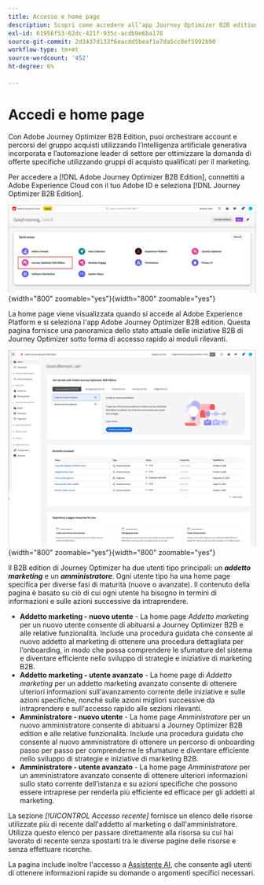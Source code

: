 ```yaml
---
title: Accesso e home page
description: Scopri come accedere all’app Journey Optimizer B2B edition e utilizzare le informazioni della pagina principale.
exl-id: 61956f53-62dc-421f-935c-acdb9e6ba178
source-git-commit: 2d3437d133f6eacdd5beaf1e7da5cc8ef5992b90
workflow-type: tm+mt
source-wordcount: '452'
ht-degree: 6%

---
```


# Accedi e home page

Con Adobe Journey Optimizer B2B Edition, puoi orchestrare account e percorsi del gruppo acquisti utilizzando l’intelligenza artificiale generativa incorporata e l’automazione leader di settore per ottimizzare la domanda di offerte specifiche utilizzando gruppi di acquisto qualificati per il marketing.

<!-- Requirements?
-->
Per accedere a [!DNL Adobe Journey Optimizer B2B Edition], connettiti a Adobe Experience Cloud con il tuo Adobe ID e seleziona [!DNL Journey Optimizer B2B Edition].

![App Adobe Experience Platform](./assets/experience-cloud-apps.png){width="800" zoomable="yes"}{width=&quot;800&quot; zoomable=&quot;yes&quot;}

La home page viene visualizzata quando si accede al Adobe Experience Platform e si seleziona l&#39;app Adobe Journey Optimizer B2B edition. Questa pagina fornisce una panoramica dello stato attuale delle iniziative B2B di Journey Optimizer sotto forma di accesso rapido <!-- refined insights and--> ai moduli rilevanti. <!-- It also provides information about the ideal next action to take and where to find the comprehensive set of tutorials and documentation. -->

![Home page di Journey Optimizer B2B edition](./assets/home-page.png){width="800" zoomable="yes"}{width=&quot;800&quot; zoomable=&quot;yes&quot;}

Il B2B edition di Journey Optimizer ha due utenti tipo principali: un _**addetto marketing**_ e un _**amministratore**_. Ogni utente tipo ha una home page specifica per diverse fasi di maturità (nuove o avanzate). Il contenuto della pagina è basato su ciò di cui ogni utente ha bisogno in termini di informazioni e sulle azioni successive da intraprendere.

* **Addetto marketing - nuovo utente** - La home page _Addetto marketing_ per un nuovo utente consente di abituarsi a Journey Optimizer B2B e alle relative funzionalità. Include una procedura guidata che consente al nuovo addetto al marketing di ottenere una procedura dettagliata per l’onboarding, in modo che possa comprendere le sfumature del sistema e diventare efficiente nello sviluppo di strategie e iniziative di marketing B2B.
* **Addetto marketing - utente avanzato** - La home page di _Addetto marketing_ per un addetto marketing avanzato consente di ottenere ulteriori informazioni sull&#39;avanzamento corrente delle iniziative e sulle azioni specifiche, nonché sulle azioni migliori successive da intraprendere e sull&#39;accesso rapido alle sezioni rilevanti.
* **Amministratore - nuovo utente** - La home page _Amministratore_ per un nuovo amministratore consente di abituarsi a Journey Optimizer B2B edition e alle relative funzionalità. Include una procedura guidata che consente al nuovo amministratore di ottenere un percorso di onboarding passo per passo per comprenderne le sfumature e diventare efficiente nello sviluppo di strategie e iniziative di marketing B2B.
* **Amministratore - utente avanzato** - La home page _Amministratore_ per un amministratore avanzato consente di ottenere ulteriori informazioni sullo stato corrente dell&#39;istanza e su azioni specifiche che possono essere intraprese per renderla più efficiente ed efficace per gli addetti al marketing.

La sezione _[!UICONTROL Accesso recente]_ fornisce un elenco delle risorse utilizzate più di recente dall&#39;addetto al marketing o dall&#39;amministratore. Utilizza questo elenco per passare direttamente alla risorsa su cui hai lavorato di recente senza spostarti tra le diverse pagine delle risorse e senza effettuare ricerche.

La pagina include inoltre l&#39;accesso a [Assistente AI](./ai-assistant/ai-assistant-overview.md), che consente agli utenti di ottenere informazioni rapide su domande o argomenti specifici necessari.<!-- and to obtain specific recommendations for their challenges or objectives-->

<!-- 

## Marketer - new user

The Marketer home page for a new user consists of three rows that assist the marketer in getting accustomed to Journey Optimizer B2B and its capabilities. It also provides a view of the latest journeys that have been created, which can serve as a starting point for a new user.

The first row consists of a guided walkthrough for the new marketer to obtain an onboarding walkthrough so that they can understand the nuances of the system and become efficient in developing B2B marketing strategies and initiatives.

The second row consists of the recent AJO B2B journeys that have been created across the platform so that the marketer can get inspiration for the best practices to create an account journey.

The third row consists of the learning resources that can help a marketer gain more information on a specific topic.

## Marketer - advanced user

The Marketer home page for an advanced marketer consists of four rows that assists the marketer in obtaining more information on the current progress of the initiatives and on specific actions and on the next best action to be taken along with quick access to relevant sections.

The first row consists of the next set of actions that a B2B marketer can take based on the previous actions taken and the current state of the initiative, which provides a prompt for the user to make the next move that would align to the objective of the initiatives and help them reach the goals quickly.

The second row consists of the most recent assets accessed by the marketer to make it easier for the marketer to locate them and make updates to the same.

The third row consists of the Key Performance Indicators that can help the marketer gauge the overall performance of the marketing initiatives.

The fourth row consists of the learning resources that can help a marketer gain more information on a specific topic.

## Administrator - new user

The _Admin_ home page for a new administrator consists of three rows that assists the administrator in getting accustomed to Journey Optimizer B2B Edition and its capabilities, and provides a view of the latest journeys that have been created that can serve as a starting point for a new user.

The first row consists of a guided walkthrough for the new marketer to obtain a step-by-step onboarding journey to understand the nuances of the system and become efficient in developing B2B marketing strategies and initiatives with AJO B2B.

The second row consists of the recent assets used by the B2B marketers in a single table to make it easier for the administrator to know which assets are currently under focus.

The third row consists of the learning resources that would help an administrator gain more information on a specific topic.

## Administrator - advanced user

The _Admin_ home page for an advanced administrator consists of four rows that assists the administrator in obtaining more information about the current status of the instance and on specific actions that can be taken to make it more efficient and effective for the marketers.

The first row consists of the next set of actions that an administrator can take based on the previous actions taken and the current state of the instance. It serves as a prompt for the administrator to make the necessary updates to the parameters of the instances such as user permissions or any specific module configurations.

The second row consists of the recent assets used by the B2B marketers in a single table to make it easier for the administrator to know which assets are currently under focus.

The third row consists of the Key Performance Indicators that would help the administrators gauge the progress of the instance in terms of operational parameters such as users and usage.

The fourth row consists of the learning resources that would help the administrator gain more information on a specific topic.

-->